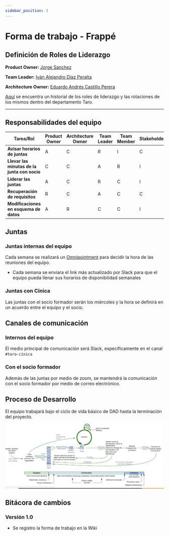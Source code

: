 ```yaml
---
sidebar_position: 3
---
```


# Forma de trabajo - Frappé

## Definición de Roles de Liderazgo

**Product Owner:** [Jorge Sanchez](mailto:a01209929@tec.mx)

**Team Leader:** [Iván Alejandro Díaz Peralta](mailto:a01700486@tec.mx)

**Architecture Owner:** [Eduardo Andrés Castillo Perera](mailto:a01702948@tec.mx)

[Aquí](https://docs.google.com/spreadsheets/d/1naF2ckYlDvAIQoa3ptkEfBDong-dnMHzKCRtS0vz6x8/edit#gid=0) se encuentra un historial de los roles de liderazgo y las rotaciones de los mismos dentro del departamento Taro.

---

## Responsabilidades del equipo

| **Tarea/Rol**                                | **Product Owner** | **Architecture Owner** | **Team Leader** | **Team Member** | **Stakeholder** |
| -------------------------------------------- | ----------------- | ---------------------- | --------------- | --------------- | --------------- |
| **Avisar horarios de juntas**                | A                 | C                      | R               | I               | C               |
| **Llevar las minutas de la junta con socio** | C                 | C                      | A               | R               | I               |
| **Liderar las juntas**                       | A                 | C                      | R               | C               | I               |
| **Recuperación de requisitos**               | R                 | C                      | A               | C               | C               |
| **Modificaciones en esquema de datos**       | A                 | R                      | C               | C               | I               |

## Juntas

### Juntas internas del equipo

Cada semana se realizará un [Omnipointment](https://omnipointment.com/KGMqHvzSSWV1uiHihZI4) para decidir la hora de las reuniones del equipo.

- Cada semana se enviara el link más actualizado por Slack para que el equipo pueda llenar sus horarios de disponibilidad semanales

### Juntas con Cínica

Las juntas con el socio formador serán los miércoles y la hora se definirá en un acuerdo entre el equipo y el socio.

## Canales de comunicación

### Internos del equipo

El medio principal de comunicación será Slack, específicamente en el canal `#taro-cínica`

### Con el socio formador

Además de las juntas por medio de zoom, se mantendrá la comunicación con el socio formador por medio de correo electrónico.

## Proceso de Desarrollo

El equipo trabajará bajo el ciclo de vida básico de DAD hasta la terminación del proyecto.

![Ciclo de vida DAD](../../static/img/ciclo-de-vida-dad.png "Ciclo de vida")

## Bitácora de cambios

### Versión 1.0

- Se registro la forma de trabajo en la Wiki
